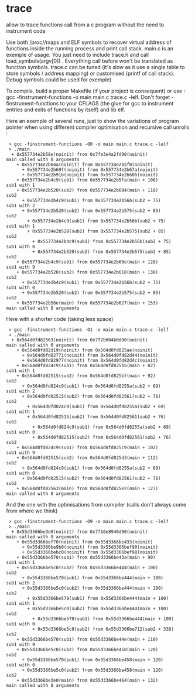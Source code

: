 # trace
allow to trace functions call from a c program without the need to instrument code

Use both /proc/<pid>/maps and ELF symbols to recover virtual address of functions inside the running process and print call stack.
main.c is an exemple of usage. You just need to include trace.h and call load_symbols(argv[0]) . Everything call before won't be translated as function symbols.
trace.c can be tuned (it's slow as it use a single table to store symbols / address mapping) or customised (printf of call stack). Debug symbols could be used for exemple)

To compile, build a proper Makefile (if your project is consequent) or use : gcc -finstrument-functions -o main main.c trace.c -lelf. Don't forget -finstrument-functions to your CFLAGS (the glue for gcc to instrument entries and exits of functions by itself) and lib elf.

Here an exemple of several runs, just to show the variations of program pointer when using different compiler optimisation and recursive call unrolls :

``` shell
 > gcc -finstrument-functions -O0 -o main main.c trace.c -lelf
 > ./main
  + 0x557734e2b58e(noinit) from 0x7fe3e4a2fd90(noinit)
main called with 0 arguments
    + 0x557734e2b64a(noinit) from 0x557734e2b5f0(noinit)
      + 0x557734e2b69f(noinit) from 0x557734e2b67a(noinit)
      + 0x557734e2b91b(noinit) from 0x557734e2b686(noinit)
    + 0x557734e2b4c9(sub1) from 0x557734e2b5fa(main + 108)
sub1 with 1
    + 0x557734e2b520(sub2) from 0x557734e2b604(main + 118)
sub2
      + 0x557734e2b4c9(sub1) from 0x557734e2b56b(sub2 + 75)
sub1 with 2
      + 0x557734e2b520(sub2) from 0x557734e2b575(sub2 + 85)
sub2
        + 0x557734e2b4c9(sub1) from 0x557734e2b56b(sub2 + 75)
sub1 with 1
        + 0x557734e2b520(sub2) from 0x557734e2b575(sub2 + 85)
sub2
          + 0x557734e2b4c9(sub1) from 0x557734e2b56b(sub2 + 75)
sub1 with 0
          + 0x557734e2b520(sub2) from 0x557734e2b575(sub2 + 85)
sub2
    + 0x557734e2b4c9(sub1) from 0x557734e2b60e(main + 128)
sub1 with 9
    + 0x557734e2b520(sub2) from 0x557734e2b618(main + 138)
sub2
      + 0x557734e2b4c9(sub1) from 0x557734e2b56b(sub2 + 75)
sub1 with 0
      + 0x557734e2b520(sub2) from 0x557734e2b575(sub2 + 85)
sub2
    + 0x557734e2b58e(main) from 0x557734e2b627(main + 153)
main called with 8 arguments
```

Here with a shorter code (taking less space)

``` shell
 > gcc -finstrument-functions -O1 -o main main.c trace.c -lelf
 > ./main
  + 0x564d0fd82563(noinit) from 0x7f2b004b0d90(noinit)
main called with 0 arguments
    + 0x564d0fd82d19(noinit) from 0x564d0fd825ae(noinit)
      + 0x564d0fd82771(noinit) from 0x564d0fd82d44(noinit)
      + 0x564d0fd82977(noinit) from 0x564d0fd82d4c(noinit)
    + 0x564d0fd824c9(sub1) from 0x564d0fd825b5(main + 82)
sub1 with 1
    + 0x564d0fd82515(sub2) from 0x564d0fd825bf(main + 92)
sub2
      + 0x564d0fd824c9(sub1) from 0x564d0fd8255a(sub2 + 69)
sub1 with 2
      + 0x564d0fd82515(sub2) from 0x564d0fd82561(sub2 + 76)
sub2
        + 0x564d0fd824c9(sub1) from 0x564d0fd8255a(sub2 + 69)
sub1 with 1
        + 0x564d0fd82515(sub2) from 0x564d0fd82561(sub2 + 76)
sub2
          + 0x564d0fd824c9(sub1) from 0x564d0fd8255a(sub2 + 69)
sub1 with 0
          + 0x564d0fd82515(sub2) from 0x564d0fd82561(sub2 + 76)
sub2
    + 0x564d0fd824c9(sub1) from 0x564d0fd825c9(main + 102)
sub1 with 9
    + 0x564d0fd82515(sub2) from 0x564d0fd825d3(main + 112)
sub2
      + 0x564d0fd824c9(sub1) from 0x564d0fd8255a(sub2 + 69)
sub1 with 0
      + 0x564d0fd82515(sub2) from 0x564d0fd82561(sub2 + 76)
sub2
    + 0x564d0fd82563(main) from 0x564d0fd825e2(main + 127)
main called with 8 arguments
```

And the one with the optimisations from compiler (calls don't always come from where we think)

``` shell
 > gcc -finstrument-functions -O9 -o main main.c trace.c -lelf
 > ./main
  + 0x55d3366be3e0(noinit) from 0x7f16e8946d90(noinit)
main called with 0 arguments
    + 0x55d3366bef70(noinit) from 0x55d3366be433(noinit)
      + 0x55d3366be9b0(noinit) from 0x55d3366bef90(noinit)
      + 0x55d3366bebc0(noinit) from 0x55d3366bef98(noinit)
    + 0x55d3366be570(sub1) from 0x55d3366be43a(main + 90)
sub1 with 1
    + 0x55d3366be5c0(sub2) from 0x55d3366be444(main + 100)
sub2
      + 0x55d3366be570(sub1) from 0x55d3366be444(main + 100)
sub1 with 2
      + 0x55d3366be5c0(sub2) from 0x55d3366be444(main + 100)
sub2
        + 0x55d3366be570(sub1) from 0x55d3366be444(main + 100)
sub1 with 1
        + 0x55d3366be5c0(sub2) from 0x55d3366be444(main + 100)
sub2
          + 0x55d3366be570(sub1) from 0x55d3366be444(main + 100)
sub1 with 0
          + 0x55d3366be5c0(sub2) from 0x55d3366be712(sub2 + 338)
sub2
    + 0x55d3366be570(sub1) from 0x55d3366be44e(main + 110)
sub1 with 9
    + 0x55d3366be5c0(sub2) from 0x55d3366be458(main + 120)
sub2
      + 0x55d3366be570(sub1) from 0x55d3366be458(main + 120)
sub1 with 0
      + 0x55d3366be5c0(sub2) from 0x55d3366be458(main + 120)
sub2
    + 0x55d3366be3e0(main) from 0x55d3366be464(main + 132)
main called with 8 arguments
```

